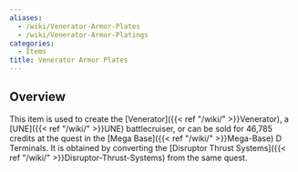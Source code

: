 ```yaml
---
aliases:
  - /wiki/Venerator-Armor-Plates
  - /wiki/Venerator-Armor-Platings
categories:
  - Items
title: Venerator Armor Plates
---
```


## Overview

This item is used to create the [Venerator]({{< ref "/wiki/" >}}Venerator), a [UNE]({{< ref "/wiki/" >}}UNE) battlecruiser, or can be sold for 46,785 credits at the quest in the [Mega Base]({{< ref "/wiki/" >}}Mega-Base) D Terminals. It is obtained by converting the [Disruptor Thrust Systems]({{< ref "/wiki/" >}}Disruptor-Thrust-Systems) from the same quest.
